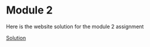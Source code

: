<h1>Module 2 </h1>
<p>Here is the website solution for the module 2 assignment </p>
<a href="http://127.0.0.1:5500/index.html">Solution</a>
